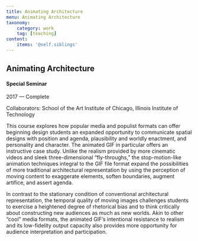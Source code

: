 ```yaml
---
title: Animating Architecture
menu: Animating Architecture
taxonomy:
    category: work
    tag: [teaching]
content:
	items: '@self.siblings'
---
```


## Animating Architecture
#### Special Seminar

<span class="textcolor">2017 — Complete</span>

Collaborators: School of the Art Institute of Chicago, Illinois Institute of Technology

This course explores how popular media and populist formats can offer beginning design students an expanded opportunity to communicate spatial designs with position and agenda, plausibility and worldly enactment, and personality and character. The animated GIF in particular offers an instructive case study. Unlike the realism provided by more cinematic videos and sleek three-dimensional “fly-throughs,” the stop-motion-like animation techniques integral to the GIF file format expand the possibilities of more traditional architectural representation by using the perception of moving content to exaggerate elements, soften boundaries, augment artifice, and assert agenda. 

In contrast to the stationary condition of conventional architectural representation, the temporal quality of moving images challenges students to exercise a heightened degree of rhetorical bias and to think critically about constructing new audiences as much as new worlds. Akin to other “cool” media formats, the animated GIF’s intentional resistance to realism and its low-fidelity output capacity also provides more opportunity for audience interpretation and participation.